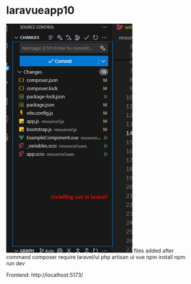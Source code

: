 # laravueapp10
![alt text](image.png) files added after command 
composer require laravel/ui
php artisan ui vue
npm install
npm run dev

Frontend: http://localhost:5173/